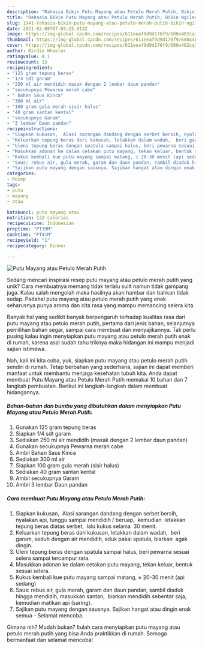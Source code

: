 ```yaml
---
description: "Rahasia Bikin Putu Mayang atau Petulo Merah Putih, Bikin Ngiler"
title: "Rahasia Bikin Putu Mayang atau Petulo Merah Putih, Bikin Ngiler"
slug: 1941-rahasia-bikin-putu-mayang-atau-petulo-merah-putih-bikin-ngiler
date: 2021-02-08T07:03:23.913Z
image: https://img-global.cpcdn.com/recipes/611eeaf9d9d176f9/680x482cq70/putu-mayang-atau-petulo-merah-putih-foto-resep-utama.jpg
thumbnail: https://img-global.cpcdn.com/recipes/611eeaf9d9d176f9/680x482cq70/putu-mayang-atau-petulo-merah-putih-foto-resep-utama.jpg
cover: https://img-global.cpcdn.com/recipes/611eeaf9d9d176f9/680x482cq70/putu-mayang-atau-petulo-merah-putih-foto-resep-utama.jpg
author: Birdie Wheeler
ratingvalue: 4.1
reviewcount: 13
recipeingredient:
- "125 gram tepung beras"
- "1/4 sdt garam"
- "250 ml air mendidih masak dengan 2 lembar daun pandan"
- "secukupnya Pewarna merah cabe"
- " Bahan Saus Kinca"
- "300 ml air"
- "100 gram gula merah sisir halus"
- "40 gram santan kental"
- "secukupnya Garam"
- "3 lembar Daun pandan"
recipeinstructions:
- "Siapkan kukusan,  Alasi sarangan dandang dengan serbet bersih, nyalakan api, tunggu sampai mendidih / beruap,  kemudian  letakkan tepung beras diatas serbet,  lalu kukus selama  30 menit."
- "Keluarkan tepung beras dari kukusan, letakkan dalam wadah,  beri garam, seduh dengan air mendidih, aduk pakai spatula, biarkan  agak dingin."
- "Uleni tepung beras dengan spatula sampai halus, beri pewarna sesuai selera sampai tercampur rata."
- "Masukkan adonan ke dalam cetakan putu mayang, tekan keluar, bentuk sesuai selera."
- "Kukus kembali kue putu mayang sampai matang, ± 20-30 menit (api sedang)"
- "Saus: rebus air, gula merah, garam dan daun pandan, sambil diaduk hingga mendidih, masukkan santan,  biarkan mendidih sebentar saja,  kemudian matikan api (saring)."
- "Sajikan putu mayang dengan sausnya. Sajikan hangat atau dingin enak semua Selamat mencoba."
categories:
- Resep
tags:
- putu
- mayang
- atau

katakunci: putu mayang atau 
nutrition: 122 calories
recipecuisine: Indonesian
preptime: "PT39M"
cooktime: "PT41M"
recipeyield: "1"
recipecategory: Dinner

---
```



![Putu Mayang atau Petulo Merah Putih](https://img-global.cpcdn.com/recipes/611eeaf9d9d176f9/680x482cq70/putu-mayang-atau-petulo-merah-putih-foto-resep-utama.jpg)

Sedang mencari inspirasi resep putu mayang atau petulo merah putih yang unik? Cara membuatnya memang tidak terlalu sulit namun tidak gampang juga. Kalau salah mengolah maka hasilnya akan hambar dan bahkan tidak sedap. Padahal putu mayang atau petulo merah putih yang enak seharusnya punya aroma dan cita rasa yang mampu memancing selera kita.

Banyak hal yang sedikit banyak berpengaruh terhadap kualitas rasa dari putu mayang atau petulo merah putih, pertama dari jenis bahan, selanjutnya pemilihan bahan segar, sampai cara membuat dan menyajikannya. Tak perlu pusing kalau ingin menyiapkan putu mayang atau petulo merah putih enak di rumah, karena asal sudah tahu triknya maka hidangan ini mampu menjadi sajian istimewa.




Nah, kali ini kita coba, yuk, siapkan putu mayang atau petulo merah putih sendiri di rumah. Tetap berbahan yang sederhana, sajian ini dapat memberi manfaat untuk membantu menjaga kesehatan tubuh kita. Anda dapat membuat Putu Mayang atau Petulo Merah Putih memakai 10 bahan dan 7 langkah pembuatan. Berikut ini langkah-langkah dalam membuat hidangannya.

<!--inarticleads1-->

##### Bahan-bahan dan bumbu yang dibutuhkan dalam menyiapkan Putu Mayang atau Petulo Merah Putih:

1. Gunakan 125 gram tepung beras
1. Siapkan 1/4 sdt garam
1. Sediakan 250 ml air mendidih (masak dengan 2 lembar daun pandan)
1. Gunakan secukupnya Pewarna merah cabe
1. Ambil  Bahan Saus Kinca
1. Sediakan 300 ml air
1. Siapkan 100 gram gula merah (sisir halus)
1. Sediakan 40 gram santan kental
1. Ambil secukupnya Garam
1. Ambil 3 lembar Daun pandan




<!--inarticleads2-->

##### Cara membuat Putu Mayang atau Petulo Merah Putih:

1. Siapkan kukusan,  Alasi sarangan dandang dengan serbet bersih, nyalakan api, tunggu sampai mendidih / beruap,  kemudian  letakkan tepung beras diatas serbet,  lalu kukus selama  30 menit.
1. Keluarkan tepung beras dari kukusan, letakkan dalam wadah,  beri garam, seduh dengan air mendidih, aduk pakai spatula, biarkan  agak dingin.
1. Uleni tepung beras dengan spatula sampai halus, beri pewarna sesuai selera sampai tercampur rata.
1. Masukkan adonan ke dalam cetakan putu mayang, tekan keluar, bentuk sesuai selera.
1. Kukus kembali kue putu mayang sampai matang, ± 20-30 menit (api sedang)
1. Saus: rebus air, gula merah, garam dan daun pandan, sambil diaduk hingga mendidih, masukkan santan,  biarkan mendidih sebentar saja,  kemudian matikan api (saring).
1. Sajikan putu mayang dengan sausnya. Sajikan hangat atau dingin enak semua - Selamat mencoba.




Gimana nih? Mudah bukan? Itulah cara menyiapkan putu mayang atau petulo merah putih yang bisa Anda praktikkan di rumah. Semoga bermanfaat dan selamat mencoba!
